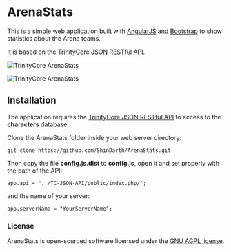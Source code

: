 # ArenaStats

This is a simple web application built with [AngularJS](https://angularjs.org/) and [Bootstrap](http://getbootstrap.com) to show statistics about the Arena teams.

It is based on the [TrinityCore JSON RESTful API](https://github.com/ShinDarth/TC-JSON-API/).

![TrinityCore ArenaStats](https://raw.githubusercontent.com/ShinDarth/ArenaStats/master/screenshots/screenshot1.png "TrinityCore ArenaStats")

![TrinityCore ArenaStats](https://raw.githubusercontent.com/ShinDarth/ArenaStats/master/screenshots/screenshot2.png "TrinityCore ArenaStats")

## Installation

The application requires the [TrinityCore JSON RESTful API](https://github.com/ShinDarth/TC-JSON-API/) to access to the **characters** database.

Clone the ArenaStats folder inside your web server directory:

`git clone https://github.com/ShinDarth/ArenaStats.git`

Then copy the file **config.js.dist** to **config.js**, open it and set properly with the path of the API:

`app.api = "../TC-JSON-API/public/index.php/";`

and the name of your server:

`app.serverName = "YourServerName";`

### License

ArenaStats is open-sourced software licensed under the [GNU AGPL license](https://github.com/ShinDarth/ArenaStats/blob/master/LICENSE).
